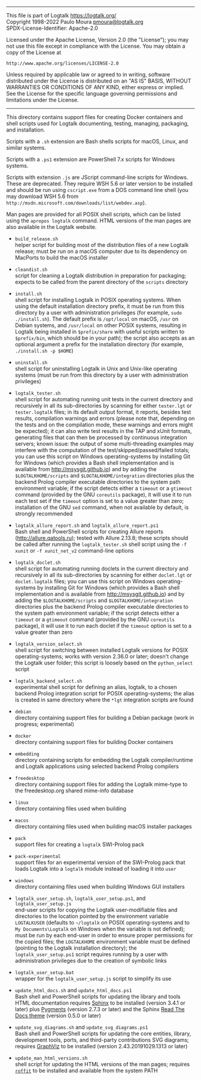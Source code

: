________________________________________________________________________

This file is part of Logtalk <https://logtalk.org/>  
Copyright 1998-2022 Paulo Moura <pmoura@logtalk.org>  
SPDX-License-Identifier: Apache-2.0

Licensed under the Apache License, Version 2.0 (the "License");
you may not use this file except in compliance with the License.
You may obtain a copy of the License at

    http://www.apache.org/licenses/LICENSE-2.0

Unless required by applicable law or agreed to in writing, software
distributed under the License is distributed on an "AS IS" BASIS,
WITHOUT WARRANTIES OR CONDITIONS OF ANY KIND, either express or implied.
See the License for the specific language governing permissions and
limitations under the License.
________________________________________________________________________


This directory contains support files for creating Docker containers and
shell scripts used for Logtalk documenting, testing, managing, packaging,
and installation.

Scripts with a `.sh` extension are Bash shells scripts for macOS, Linux,
and similar systems.

Scripts with a `.ps1` extension are PowerShell 7.x scripts for Windows
systems.

Scripts with extension `.js` are JScript command-line scripts for Windows.
These are deprecated. They require WSH 5.6 or later version to be installed
and should be run using `cscript.exe` from a DOS command line shell (you may
download WSH 5.6 from `http://msdn.microsoft.com/downloads/list/webdev.asp`).

Man pages are provided for all POSIX shell scripts, which can be listed
using the `apropos logtalk` command. HTML versions of the man pages are
also available in the Logtalk website.

- `build_release.sh`  
	helper script for building most of the distribution files of a new
	Logtalk release; must be run on a macOS computer due to its dependency
	on MacPorts to build the macOS installer

- `cleandist.sh`  
	script for cleaning a Logtalk distribution in preparation for packaging;
	expects to be called from the parent directory of the `scripts` directory

- `install.sh`  
	shell script for installing Logtalk in POSIX operating systems. When
	using the default installation directory prefix, it must be run from
	this directory by a user with administration privileges (for example,
	`sudo ./install.sh`). The default prefix is `/opt/local` on macOS,
	`/usr` on Debian systems, and `/usr/local` on other POSIX systems,
	resulting in Logtalk being installed in `$prefix/share` with useful
	scripts written to `$prefix/bin`, which should be in your path);
	the script also accepts as an optional argument a prefix for the
	installation directory (for example, `./install.sh -p $HOME`)

- `uninstall.sh`  
	shell script for uninstalling Logtalk in Unix and Unix-like operating
	systems (must be run from this directory by a user with administration
	privileges)

- `logtalk_tester.sh`  
	shell script for automating running unit tests in the current directory and
	recursively in all its sub-directories by scanning for either `tester.lgt`
	or `tester.logtalk` files;
	in its default output format, it reports, besides test results, compilation
	warnings and errors (please note that, depending on the tests and on the
	compilation mode, these warnings and errors might be expected);
	it can also write test results in the TAP and xUnit formats, generating files
	that can then be processed by continuous integration servers;
	known issue: the output of some multi-threading examples may interfere
	with the computation of the test/skipped/passed/failed totals;
	you can use this script on Windows operating-systems by installing Git for
	Windows (which provides a Bash shell implementation and is available from
	<http://msysgit.github.io>) and by adding the `$LOGTALKHOME/scripts` and
	`$LOGTALKHOME/integration` directories plus the backend Prolog compiler
	executable directories to the system path environment variable;
	if the script detects either a `timeout` or a `gtimeout` command (provided
	by the GNU `coreutils` package), it will use it to run each test set if the
	`timeout` option is set to a value greater than zero;
	installation of the GNU `sed` command, when not available by default, is
	strongly recommended

- `logtalk_allure_report.sh` and `logtalk_allure_report.ps1`  
	Bash shell and PowerShell scripts for creating Allure reports (http://allure.qatools.ru);
	tested with Allure 2.13.8; these scripts should be called after running the
	`logtalk_tester.sh` shell script using the `-f xunit` or `-f xunit_net_v2`
	command-line options

- `logtalk_doclet.sh`  
	shell script for automating running doclets in the current directory and
	recursively in all its sub-directories by scanning for either `doclet.lgt`
	or `doclet.logtalk` files;
	you can use this script on Windows operating-systems by installing Git for
	Windows (which provides a Bash shell implementation and is available from
	<http://msysgit.github.io>) and by adding the `$LOGTALKHOME/scripts` and
	`$LOGTALKHOME/integration` directories plus the backend Prolog compiler
	executable directories to the system path environment variable;
	if the script detects either a `timeout` or a `gtimeout` command (provided
	by the GNU `coreutils` package), it will use it to run each doclet if the
	`timeout` option is set to a value greater than zero

- `logtalk_version_select.sh`  
	shell script for switching between installed Logtalk versions for POSIX
	operating-systems; works with version 2.36.0 or later; doesn't change the
	Logtalk user folder; this script is loosely based on the `python_select`
	script

- `logtalk_backend_select.sh`  
	experimental shell script for defining an alias, logtalk, to a chosen
	backend Prolog integration script for POSIX operating-systems; the
	alias is created in same directory where the `*lgt` integration scripts
	are found

- `debian`  
	directory containing support files for building a Debian package
	(work in progress; experimental)

- `docker`  
	directory containing support files for building Docker containers

- `embedding`  
	directory containing scripts for embedding the Logtalk compiler/runtime
	and Logtalk applications using selected backend Prolog compilers

- `freedesktop`  
	directory containing support files for adding the Logtalk mime-type
	to the freedesktop.org shared mime-info database

- `linux`  
	directory containing files used when building

- `macos`  
	directory containing files used when building macOS installer packages

- `pack`  
	support files for creating a `logtalk` SWI-Prolog pack

- `pack-experimental`  
	support files for an experimental version of the SWI-Prolog pack
	that loads Logtalk into a `logtalk` module instead of loading it
	into `user`

- `windows`  
	directory containing files used when building Windows GUI installers

- `logtalk_user_setup.sh`, `logtalk_user_setup.ps1`, and `logtalk_user_setup.js`  
	end-user scripts for copying the Logtalk user-modifiable files and
	directories to the location pointed by the environment variable
	`LOGTALKUSER` (defaults to `~/logtalk` on POSIX operating-systems
	and to `My Documents\Logtalk` on Windows when the variable is not
	defined); must be run by each end-user in order to ensure proper
	permissions for the copied files; the `LOGTALKHOME` environment
	variable must be defined (pointing to the Logtalk installation
	directory); the `logtalk_user_setup.ps1` script requires running
	by a user with administration privileges due to the creation of
	symbolic links
- `logtalk_user_setup.bat`  
	wrapper for the `logtalk_user_setup.js` script to simplify its use

- `update_html_docs.sh` and `update_html_docs.ps1`  
	Bash shell and PowerShell scripts for updating the library and tools HTML
	documentation requires [Sphinx](https://www.sphinx-doc.org) to be installed
	(version 3.4.1 or later) plus [Pygments](https://pygments.org) (version
	2.7.3 or later) and the Sphinx [Read The Docs theme](https://github.com/rtfd/sphinx_rtd_theme)
	(version 0.5.0 or later)

- `update_svg_diagrams.sh` and `update_svg_diagrams.ps1`  
	Bash shell and PowerShell scripts for updating the core entities, library,
	development tools, ports, and third-party contributions SVG diagrams;
	requires [GraphViz](https://www.graphviz.org/) to be installed (version
	2.43.20191029.1313 or later)

- `update_man_html_versions.sh`  
	shell script for updating the HTML versions of the man pages; requires
	[`roffit`](https://github.com/bagder/roffit) to be installed and available
	from the system PATH

